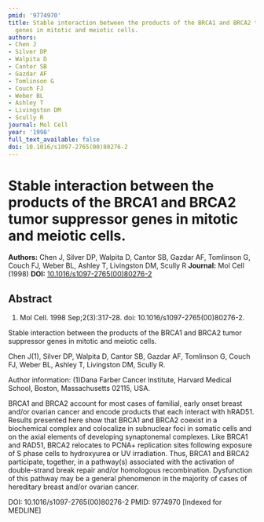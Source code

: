 ```yaml
---
pmid: '9774970'
title: Stable interaction between the products of the BRCA1 and BRCA2 tumor suppressor
  genes in mitotic and meiotic cells.
authors:
- Chen J
- Silver DP
- Walpita D
- Cantor SB
- Gazdar AF
- Tomlinson G
- Couch FJ
- Weber BL
- Ashley T
- Livingston DM
- Scully R
journal: Mol Cell
year: '1998'
full_text_available: false
doi: 10.1016/s1097-2765(00)80276-2
---
```


# Stable interaction between the products of the BRCA1 and BRCA2 tumor suppressor genes in mitotic and meiotic cells.
**Authors:** Chen J, Silver DP, Walpita D, Cantor SB, Gazdar AF, Tomlinson G, Couch FJ, Weber BL, Ashley T, Livingston DM, Scully R
**Journal:** Mol Cell (1998)
**DOI:** [10.1016/s1097-2765(00)80276-2](https://doi.org/10.1016/s1097-2765(00)80276-2)

## Abstract

1. Mol Cell. 1998 Sep;2(3):317-28. doi: 10.1016/s1097-2765(00)80276-2.

Stable interaction between the products of the BRCA1 and BRCA2 tumor suppressor 
genes in mitotic and meiotic cells.

Chen J(1), Silver DP, Walpita D, Cantor SB, Gazdar AF, Tomlinson G, Couch FJ, 
Weber BL, Ashley T, Livingston DM, Scully R.

Author information:
(1)Dana Farber Cancer Institute, Harvard Medical School, Boston, Massachusetts 
02115, USA.

BRCA1 and BRCA2 account for most cases of familial, early onset breast and/or 
ovarian cancer and encode products that each interact with hRAD51. Results 
presented here show that BRCA1 and BRCA2 coexist in a biochemical complex and 
colocalize in subnuclear foci in somatic cells and on the axial elements of 
developing synaptonemal complexes. Like BRCA1 and RAD51, BRCA2 relocates to 
PCNA+ replication sites following exposure of S phase cells to hydroxyurea or UV 
irradiation. Thus, BRCA1 and BRCA2 participate, together, in a pathway(s) 
associated with the activation of double-strand break repair and/or homologous 
recombination. Dysfunction of this pathway may be a general phenomenon in the 
majority of cases of hereditary breast and/or ovarian cancer.

DOI: 10.1016/s1097-2765(00)80276-2
PMID: 9774970 [Indexed for MEDLINE]
